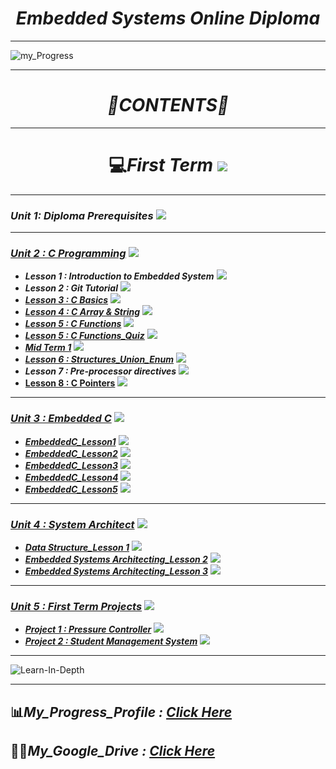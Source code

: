 *<h1 align="center">Embedded Systems Online Diploma</h1>*

____


![my_Progress](https://github.com/MohammedHasanAhmed/Mastering-Embedded-Systems/assets/123543218/64e80c00-9591-4cb8-8639-bb132d91b5a7)


___


*<h1 align="center">📜CONTENTS📜</h1>*

___


*<h1 align="center">* 💻*First Term <img src="https://progress-bar.dev/100/?title=Done &color=6698FF &width=500"></h1>*

___


### *Unit 1: Diploma Prerequisites* <img src="https://progress-bar.dev/100/?title=Done &color=0909FF &width=150"> 

___


### [*Unit 2 : C Programming*](https://github.com/MohammedHasanAhmed/Mastering-Embedded-Systems/tree/main/Unit%202) <img src="https://progress-bar.dev/100/?title=Done &color=0909FF &width=150">

  * ***Lesson 1 : Introduction to Embedded System***‎ <img src="https://progress-bar.dev/100/?title=Done &color=0909FF">
  * ***Lesson 2 : Git Tutorial***‎ <img src="https://progress-bar.dev/100/?title=Done &color=0909FF">
  * [***Lesson 3 : C Basics‎***](https://github.com/MohammedHasanAhmed/Mastering-Embedded-Systems/tree/main/Unit%202/Lesson%203.C_%20basics) <img src="https://progress-bar.dev/100/?title=Done &color=0909FF">
  * [***Lesson 4 : C Array & String‎***](https://github.com/MohammedHasanAhmed/Mastering-Embedded-Systems/tree/main/Unit%202/Lesson%204.C_Array%20%26%20String%E2%80%8E/Homework%203) <img src="https://progress-bar.dev/100/?title=Done &color=0909FF">
  * [***Lesson 5 : C Functions‎***](https://github.com/MohammedHasanAhmed/Mastering-Embedded-Systems/tree/main/Unit%202/Lesson%205%20C_Function/Homework%204) <img src="https://progress-bar.dev/100/?title=Done &color=0909FF">
  * [***Lesson 5 : C Functions_Quiz‎***](https://github.com/MohammedHasanAhmed/Mastering-Embedded-Systems/tree/main/Unit%202/Lesson%205%20C_Function_Quiz) <img src="https://progress-bar.dev/100/?title=Done &color=0909FF">
  * [***Mid Term 1***](https://github.com/MohammedHasanAhmed/Mastering-Embedded-Systems/tree/main/Unit%202/Mid_Term%201) <img src="https://progress-bar.dev/100/?title=Done &color=0909FF">
  * [***Lesson 6 : Structures_Union_Enum‎***](https://github.com/MohammedHasanAhmed/Mastering-Embedded-Systems/tree/main/Unit%202/Lesson%206%20Structures_Union_Enum%E2%80%8E) <img src="https://progress-bar.dev/100/?title=Done &color=0909FF">
  * ***Lesson 7 : Pre-processor directives*** <img src="https://progress-bar.dev/100/?title=Done &color=0909FF">
  * [**Lesson 8 : C Pointers**](https://github.com/MohammedHasanAhmed/Mastering-Embedded-Systems/tree/main/Unit%202/Lesson%208%20C_Pointers) <img src="https://progress-bar.dev/100/?title=Done &color=0909FF">
  
___ 


### [*Unit 3 : Embedded C*](https://github.com/MohammedHasanAhmed/Mastering-Embedded-Systems/tree/main/Unit%203) <img src="https://progress-bar.dev/100/?title=Done &color=0909FF &width=150">

  * [***EmbeddedC_Lesson1‎***](https://github.com/MohammedHasanAhmed/Mastering-Embedded-Systems/tree/main/Unit%203/Embedded%20C_Lesson1) <img src="https://progress-bar.dev/100/?title=Done &color=0909FF">
  * [***EmbeddedC_Lesson2‎***](https://github.com/MohammedHasanAhmed/Mastering-Embedded-Systems/tree/main/Unit%203/Embedded%20C_Lesson2) <img src="https://progress-bar.dev/100/?title=Done &color=0909FF">
  * [***EmbeddedC_Lesson3‎***](https://github.com/MohammedHasanAhmed/Mastering-Embedded-Systems/tree/main/Unit%203/Embedded%20C_Lesson3) <img src="https://progress-bar.dev/100/?title=Done &color=0909FF">
  * [***EmbeddedC_Lesson4‎***](https://github.com/MohammedHasanAhmed/Mastering-Embedded-Systems/tree/main/Unit%203/Embedded%20C_Lesson4) <img src="https://progress-bar.dev/100/?title=Done &color=0909FF">
  * [***EmbeddedC_Lesson5‎***](https://github.com/MohammedHasanAhmed/Mastering-Embedded-Systems/tree/main/Unit%203) <img src="https://progress-bar.dev/100/?title=Done &color=0909FF">
  
___ 


### [*Unit 4 : System Architect*](https://github.com/MohammedHasanAhmed/Mastering-Embedded-Systems/tree/main/Unit%204) <img src="https://progress-bar.dev/100/?title=Done &color=0909FF &width=150">

  * [***Data Structure‎_Lesson 1***](https://github.com/MohammedHasanAhmed/Mastering-Embedded-Systems/tree/main/Unit%204/Lesson%201%20Data%20Structure%E2%80%8E) <img src="https://progress-bar.dev/100/?title=Done &color=0909FF">
  * [***Embedded Systems Architecting_Lesson 2***](https://github.com/MohammedHasanAhmed/Mastering-Embedded-Systems/tree/main/Unit%204/Lesson%202%20Embedded%20systems%20architecting) <img src="https://progress-bar.dev/100/?title=Done &color=0909FF">
  * [***Embedded Systems Architecting_Lesson 3‎***](https://github.com/MohammedHasanAhmed/Mastering-Embedded-Systems/tree/main/Unit%204) <img src="https://progress-bar.dev/100/?title=Done &color=0909FF">
  
___ 


### [*Unit 5 : First Term Projects*](https://github.com/MohammedHasanAhmed/Mastering-Embedded-Systems/tree/main/Unit%205%20First%20Term%20Projects) <img src="https://progress-bar.dev/100/?title=Done &color=0909FF &width=150">

  * [***Project 1 : Pressure Controller***](https://github.com/MohammedHasanAhmed/Mastering-Embedded-Systems/tree/main/Unit%205%20First%20Term%20Projects/Project%201%20(Pressure%20Controller)) <img src="https://progress-bar.dev/100/?title=Done &color=0909FF">
  * [***Project 2 : Student Management System***](https://github.com/MohammedHasanAhmed/Mastering-Embedded-Systems/tree/main/Unit%205%20First%20Term%20Projects/Project%202%20(Student%20Management%20System)) <img src="https://progress-bar.dev/100/?title=Done &color=0909FF">
  
  
___


![Learn-In-Depth](https://github.com/MohammedHasanAhmed/Mastering-Embedded-Systems/assets/123543218/c5cdedac-4e27-417c-9407-19fc3bc76380)

____


## 📊*My_Progress_Profile : [Click Here](https://www.learn-in-depth-store.com/certificate/mohasanbder%40gmail.com)*

## 👨‍💻*My_Google_Drive : [Click Here](https://drive.google.com/drive/folders/12E_AYuDfyiHSK8VVYqUD6VCEf9dlwKyd)*
